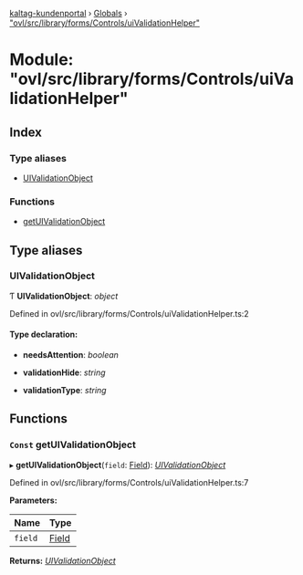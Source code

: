 [kaltag-kundenportal](../README.md) › [Globals](../globals.md) › ["ovl/src/library/forms/Controls/uiValidationHelper"](_ovl_src_library_forms_controls_uivalidationhelper_.md)

# Module: "ovl/src/library/forms/Controls/uiValidationHelper"

## Index

### Type aliases

* [UIValidationObject](_ovl_src_library_forms_controls_uivalidationhelper_.md#uivalidationobject)

### Functions

* [getUIValidationObject](_ovl_src_library_forms_controls_uivalidationhelper_.md#const-getuivalidationobject)

## Type aliases

###  UIValidationObject

Ƭ **UIValidationObject**: *object*

Defined in ovl/src/library/forms/Controls/uiValidationHelper.ts:2

#### Type declaration:

* **needsAttention**: *boolean*

* **validationHide**: *string*

* **validationType**: *string*

## Functions

### `Const` getUIValidationObject

▸ **getUIValidationObject**(`field`: [Field](_ovl_src_library_forms_actions_.md#field)): *[UIValidationObject](_ovl_src_library_forms_controls_uivalidationhelper_.md#uivalidationobject)*

Defined in ovl/src/library/forms/Controls/uiValidationHelper.ts:7

**Parameters:**

Name | Type |
------ | ------ |
`field` | [Field](_ovl_src_library_forms_actions_.md#field) |

**Returns:** *[UIValidationObject](_ovl_src_library_forms_controls_uivalidationhelper_.md#uivalidationobject)*
